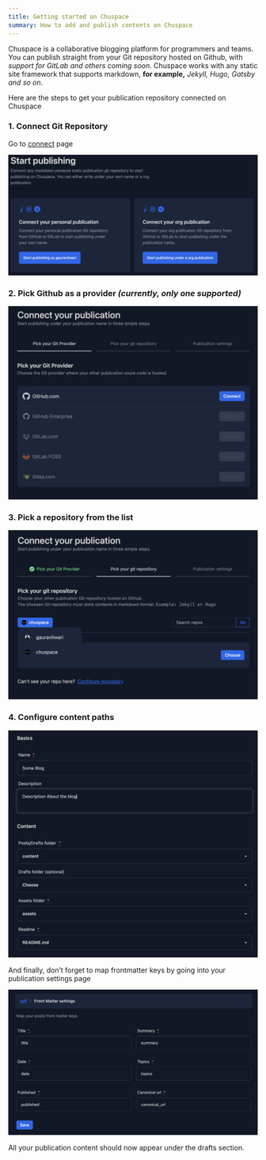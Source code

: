```yaml
---
title: Getting started on Chuspace
summary: How to add and publish contents on Chuspace
---
```


Chuspace is a collaborative blogging platform for programmers and teams. You can publish straight from your Git repository hosted on Github, with *support for GitLab and others coming soon.* Chuspace works with any static site framework that supports markdown, **for example,** *Jekyll, Hugo, Gatsby and so on*.

Here are the steps to get your publication repository connected on Chuspace

### 1. Connect Git Repository

Go to [connect](/connect) page

![Choose connection type](/assets/screenshot-2022-06-06-at-121533.png)

### 2. Pick Github as a provider *(currently, only one supported)*

![Pick Github as provider](/assets/screenshot-2022-06-06-at-121956.png)

### 3. Pick a repository from the list

![Select organisation and pick repository](/assets/screenshot-2022-06-06-at-122131.png)

### 4. Configure content paths

![Configure](/assets/screenshot-2022-06-06-at-122423.png)

And finally, don’t forget to map frontmatter keys by going into your publication settings page

![Map frontmatter keys](/assets/screenshot-2022-06-06-at-122941.png)

All your publication content should now appear under the drafts section.